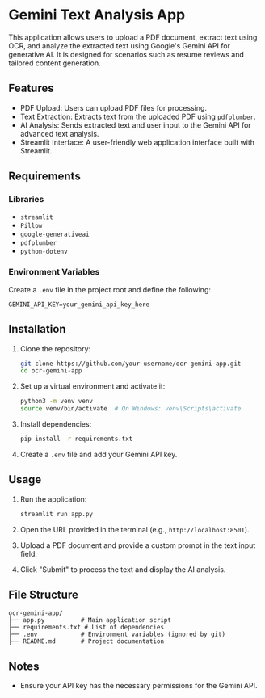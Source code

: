 # Gemini Text Analysis App

This application allows users to upload a PDF document, extract text using OCR, and analyze the extracted text using Google's Gemini API for generative AI. It is designed for scenarios such as resume reviews and tailored content generation.

## Features

- PDF Upload: Users can upload PDF files for processing.
- Text Extraction: Extracts text from the uploaded PDF using `pdfplumber`.
- AI Analysis: Sends extracted text and user input to the Gemini API for advanced text analysis.
- Streamlit Interface: A user-friendly web application interface built with Streamlit.

## Requirements

### Libraries
- `streamlit`
- `Pillow`
- `google-generativeai`
- `pdfplumber`
- `python-dotenv`

### Environment Variables
Create a `.env` file in the project root and define the following:
```
GEMINI_API_KEY=your_gemini_api_key_here
```

## Installation

1. Clone the repository:
   ```bash
   git clone https://github.com/your-username/ocr-gemini-app.git
   cd ocr-gemini-app
   ```

2. Set up a virtual environment and activate it:
   ```bash
   python3 -m venv venv
   source venv/bin/activate  # On Windows: venv\Scripts\activate
   ```

3. Install dependencies:
   ```bash
   pip install -r requirements.txt
   ```

4. Create a `.env` file and add your Gemini API key.

## Usage

1. Run the application:
   ```bash
   streamlit run app.py
   ```

2. Open the URL provided in the terminal (e.g., `http://localhost:8501`).

3. Upload a PDF document and provide a custom prompt in the text input field.

4. Click "Submit" to process the text and display the AI analysis.

## File Structure
```
ocr-gemini-app/
├── app.py          # Main application script
├── requirements.txt # List of dependencies
├── .env            # Environment variables (ignored by git)
├── README.md       # Project documentation
```

## Notes

- Ensure your API key has the necessary permissions for the Gemini API.
